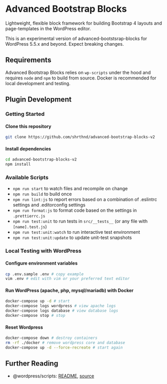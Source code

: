 # Advanced Bootstrap Blocks

Lightweight, flexible block framework for building Bootstrap 4 layouts and 
page-templates in the WordPress editor. 

This is an experimental version of advanced-bootstsrap-blocks for WordPress 
5.5.x and beyond. Expect breaking changes.

## Requirements

Advanced Bootstrap Blocks relies on `wp-scripts` under the hood and requires
`node` and `npm` to build from source. Docker is recommended for local development and testing.

## Plugin Development

### Getting Started

#### Clone this repository

  ```sh
  git clone https://github.com/shrthnd/advanced-bootstrap-blocks-v2
  ```

#### Install dependencies

  ```sh
  cd advanced-bootstrap-blocks-v2
  npm install
  ```

### Available Scripts

* `npm run start` to watch files and recompile on change
* `npm run build` to build once
* `npm run lint:js` to report errors based on a combination of .eslintrc 
settings and .editorconfig settings
* `npm run format:js` to format code based on the 
settings in `.prettierrc.js`
* `npm run test:unit` to run tests in `src/__tests__` (or any 
file with `[name].test.js`)
* `npm run test:unit:watch` to run interactive test environment
* `npm run test:unit:update` to update unit-test snapshots

### Local Testing with WordPress

#### Configure environment variables 

  ```sh
  cp .env.sample .env # copy example
  vim .env # edit with vim or your preferred text editor
  ```

#### Run WordPress (apache, php, mysql/mariadb) with Docker 

  ```sh 
  docker-compose up -d # start
  docker-compose logs wordpress # view apache logs
  docker-compose logs database # view database logs
  docker-compose stop # stop
  ```
  
#### Reset Wordpress

  ```sh
  docker-compose down # destroy containers
  rm -rf ./docker # remove wordpress core and database
  docker-compose up -d --force-recreate # start again
  ```

## Further Reading

* @wordpress/scripts:  [README](https://github.com/WordPress/gutenberg/blob/master/packages/scripts/README.md), [source](https://github.com/WordPress/gutenberg/blob/master/packages/scripts/config/jest-unit.config.js)
